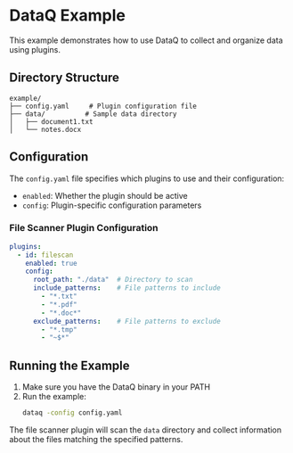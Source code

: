 # DataQ Example

This example demonstrates how to use DataQ to collect and organize data using plugins.

## Directory Structure

```
example/
├── config.yaml     # Plugin configuration file
├── data/          # Sample data directory
│   ├── document1.txt
│   └── notes.docx
```

## Configuration

The `config.yaml` file specifies which plugins to use and their configuration:

- `enabled`: Whether the plugin should be active
- `config`: Plugin-specific configuration parameters

### File Scanner Plugin Configuration

```yaml
plugins:
  - id: filescan
    enabled: true
    config:
      root_path: "./data"  # Directory to scan
      include_patterns:    # File patterns to include
        - "*.txt"
        - "*.pdf"
        - "*.doc*"
      exclude_patterns:    # File patterns to exclude
        - "*.tmp"
        - "~$*"
```

## Running the Example

1. Make sure you have the DataQ binary in your PATH
2. Run the example:
   ```bash
   dataq -config config.yaml
   ```

The file scanner plugin will scan the `data` directory and collect information about the files matching the specified patterns.
